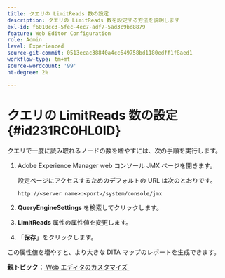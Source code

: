 ```yaml
---
title: クエリの LimitReads 数の設定
description: クエリの LimitReads 数を設定する方法を説明します
exl-id: f6010cc3-5fec-4ec7-adf7-5ad3c9bd8879
feature: Web Editor Configuration
role: Admin
level: Experienced
source-git-commit: 0513ecac38840a4cc649758bd1180edff1f8aed1
workflow-type: tm+mt
source-wordcount: '99'
ht-degree: 2%

---
```


# クエリの LimitReads 数の設定 {#id231RC0HL0ID}

クエリで一度に読み取れるノードの数を増やすには、次の手順を実行します。

1. Adobe Experience Manager web コンソール JMX ページを開きます。

   設定ページにアクセスするためのデフォルトの URL は次のとおりです。

   ```http
   http://<server name>:<port>/system/console/jmx
   ```

1. **QueryEngineSettings** を検索してクリックします。

1. **LimitReads** 属性の属性値を変更します。

1. 「**保存**」をクリックします。


この属性値を増やすと、より大きな DITA マップのレポートを生成できます。

**親トピック：**&#x200B;[&#x200B; Web エディタのカスタマイズ &#x200B;](conf-web-editor.md)
